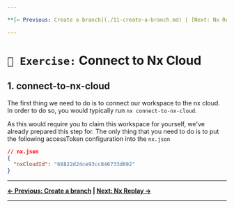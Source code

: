 ```yaml
---

**[← Previous: Create a branch](./11-create-a-branch.md) | [Next: Nx Replay →](./13-distributed-caching.md)**

---
```


# `📖 Exercise:` Connect to Nx Cloud

## 1. connect-to-nx-cloud

The first thing we need to do is to connect our workspace to the nx cloud.
In order to do so, you would typically run `nx connect-to-nx-cloud`.

As this would require you to claim this workspace for yourself, we've already prepared this step for.
The only thing that you need to do is to put the following accessToken configuration into the `nx.json`

```json
// nx.json
{
  "nxCloudId": "68822d24ce93cc846733d692"
}
```

---

**[← Previous: Create a branch](./11-create-a-branch.md) | [Next: Nx Replay →](./13-distributed-caching.md)**

---
